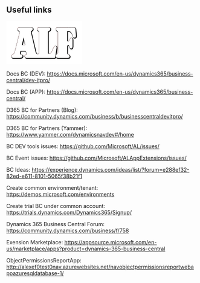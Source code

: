 ## Useful links
![](media/ALFlogo.png)

Docs BC (DEV):
<https://docs.microsoft.com/en-us/dynamics365/business-central/dev-itpro/>

Docs BC (APP):
<https://docs.microsoft.com/en-us/dynamics365/business-central/>

D365 BC for Partners (Blog):
<https://community.dynamics.com/business/b/businesscentraldevitpro/>

D365 BC for Partners (Yammer):
<https://www.yammer.com/dynamicsnavdev#/home>

BC DEV tools issues: <https://github.com/Microsoft/AL/issues/>

BC Event issues: <https://github.com/Microsoft/ALAppExtensions/issues/>

BC Ideas:
<https://experience.dynamics.com/ideas/list/?forum=e288ef32-82ed-e611-8101-5065f38b21f1>

Create common environment/tenant:
<https://demos.microsoft.com/environments>

Create trial BC under common account:
<https://trials.dynamics.com/Dynamics365/Signup/>

Dynamics 365 Business Central Forum:
<https://community.dynamics.com/business/f/758>

Exension Marketplace:
<https://appsource.microsoft.com/en-us/marketplace/apps?product=dynamics-365-business-central>

ObjectPermissionsReportApp:
<http://alexef0test0nav.azurewebsites.net/navobjectpermissionsreportwebappazuresqldatabase-1/>
